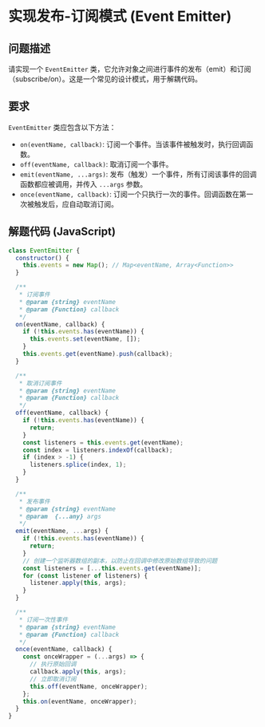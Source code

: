 # 实现发布-订阅模式 (Event Emitter)

## 问题描述

请实现一个 `EventEmitter` 类，它允许对象之间进行事件的发布（emit）和订阅（subscribe/on）。这是一个常见的设计模式，用于解耦代码。

## 要求

`EventEmitter` 类应包含以下方法：
- `on(eventName, callback)`: 订阅一个事件。当该事件被触发时，执行回调函数。
- `off(eventName, callback)`: 取消订阅一个事件。
- `emit(eventName, ...args)`: 发布（触发）一个事件，所有订阅该事件的回调函数都应被调用，并传入 `...args` 参数。
- `once(eventName, callback)`: 订阅一个只执行一次的事件。回调函数在第一次被触发后，应自动取消订阅。

## 解题代码 (JavaScript)

```javascript
class EventEmitter {
  constructor() {
    this.events = new Map(); // Map<eventName, Array<Function>>
  }

  /**
   * 订阅事件
   * @param {string} eventName
   * @param {Function} callback
   */
  on(eventName, callback) {
    if (!this.events.has(eventName)) {
      this.events.set(eventName, []);
    }
    this.events.get(eventName).push(callback);
  }

  /**
   * 取消订阅事件
   * @param {string} eventName
   * @param {Function} callback
   */
  off(eventName, callback) {
    if (!this.events.has(eventName)) {
      return;
    }
    const listeners = this.events.get(eventName);
    const index = listeners.indexOf(callback);
    if (index > -1) {
      listeners.splice(index, 1);
    }
  }

  /**
   * 发布事件
   * @param {string} eventName
   * @param  {...any} args
   */
  emit(eventName, ...args) {
    if (!this.events.has(eventName)) {
      return;
    }
    // 创建一个监听器数组的副本，以防止在回调中修改原始数组导致的问题
    const listeners = [...this.events.get(eventName)];
    for (const listener of listeners) {
      listener.apply(this, args);
    }
  }

  /**
   * 订阅一次性事件
   * @param {string} eventName
   * @param {Function} callback
   */
  once(eventName, callback) {
    const onceWrapper = (...args) => {
      // 执行原始回调
      callback.apply(this, args);
      // 立即取消订阅
      this.off(eventName, onceWrapper);
    };
    this.on(eventName, onceWrapper);
  }
}
```

